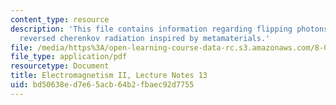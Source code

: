```yaml
---
content_type: resource
description: 'This file contains information regarding flipping photons backward:
  reversed cherenkov radiation inspired by metamaterials.'
file: /media/https%3A/open-learning-course-data-rc.s3.amazonaws.com/8-07-electromagnetism-ii-fall-2012/bd50638ed7e65acb64b2fbaec92d7755_MIT8_07F12_ln13.pdf
file_type: application/pdf
resourcetype: Document
title: Electromagnetism II, Lecture Notes 13
uid: bd50638e-d7e6-5acb-64b2-fbaec92d7755
---
```

